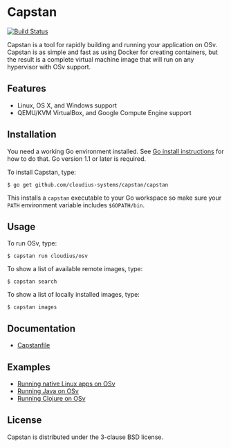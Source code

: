 # Capstan

[![Build Status](https://secure.travis-ci.org/cloudius-systems/capstan.png?branch=master)](http://travis-ci.org/cloudius-systems/capstan)

Capstan is a tool for rapidly building and running your application on OSv.
Capstan is as simple and fast as using Docker for creating containers, but the
result is a complete virtual machine image that will run on any hypervisor with
OSv support.

## Features

* Linux, OS X, and Windows support
* QEMU/KVM VirtualBox, and Google Compute Engine support

## Installation

You need a working Go environment installed. See [Go install
instructions](http://golang.org/doc/install.html) for how to do that. Go
version 1.1 or later is required.

To install Capstan, type:

```
$ go get github.com/cloudius-systems/capstan/capstan
```

This installs a ``capstan`` executable to your Go workspace so make sure your
``PATH`` environment variable includes ``$GOPATH/bin``.

## Usage

To run OSv, type:

```
$ capstan run cloudius/osv
```

To show a list of available remote images, type:

```
$ capstan search
```

To show a list of locally installed images, type:

```
$ capstan images
```

## Documentation

* [Capstanfile](Documentation/Capstanfile.md)

## Examples

* [Running native Linux apps on OSv](https://github.com/cloudius-systems/capstan-example)
* [Running Java on OSv](https://github.com/penberg/capstan-example-java)
* [Running Clojure on OSv](https://github.com/tzach/capstan-example-clojure)

## License

Capstan is distributed under the 3-clause BSD license.
